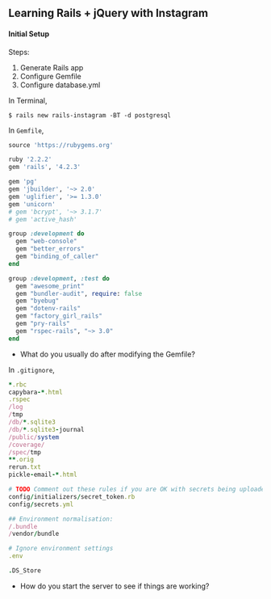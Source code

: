 ## Learning Rails + jQuery with Instagram

#### Initial Setup

Steps:

1. Generate Rails app
2. Configure Gemfile
3. Configure database.yml

In Terminal,

```
$ rails new rails-instagram -BT -d postgresql
```

In `Gemfile`,

```ruby
source 'https://rubygems.org'

ruby '2.2.2'
gem 'rails', '4.2.3'

gem 'pg'
gem 'jbuilder', '~> 2.0'
gem 'uglifier', '>= 1.3.0'
gem 'unicorn'
# gem 'bcrypt', '~> 3.1.7'
# gem 'active_hash'

group :development do
  gem "web-console"
  gem "better_errors"
  gem "binding_of_caller"
end

group :development, :test do
  gem "awesome_print"
  gem "bundler-audit", require: false
  gem "byebug"
  gem "dotenv-rails"
  gem "factory_girl_rails"
  gem "pry-rails"
  gem "rspec-rails", "~> 3.0"
end
```

- What do you usually do after modifying the Gemfile?

In `.gitignore`,

```ruby
*.rbc
capybara-*.html
.rspec
/log
/tmp
/db/*.sqlite3
/db/*.sqlite3-journal
/public/system
/coverage/
/spec/tmp
**.orig
rerun.txt
pickle-email-*.html

# TODO Comment out these rules if you are OK with secrets being uploaded to the repo
config/initializers/secret_token.rb
config/secrets.yml

## Environment normalisation:
/.bundle
/vendor/bundle

# Ignore environment settings
.env

.DS_Store
```

- How do you start the server to see if things are working?
